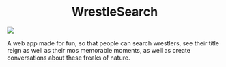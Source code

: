 <h1 align="center">WrestleSearch</h1>

<!-- ![Image]([http://url/a.png](https://media4.giphy.com/media/kRWFIgO75okHm/giphy.gif?cid=ecf05e47dplry3wazonjzegm11h8n0ldf5x8zwth2ha5cmez&rid=giphy.gif&ct=g)) -->

<img src="https://media4.giphy.com/media/kRWFIgO75okHm/giphy.gif" align="center" />

<!-- ![Alt Text](https://media4.giphy.com/media/kRWFIgO75okHm/giphy.gif) -->

<p>
  A web app made for fun, so that people can search wrestlers, see their title reign as well as their mos memorable moments, as well as create conversations about these freaks of nature.
</p>
